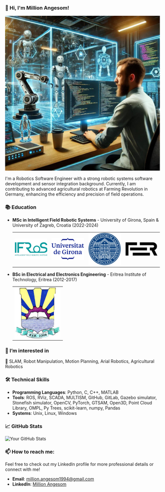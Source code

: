 
### 👋 Hi, I'm Million Angesom!
![Profile Photo](https://github.com/MilliAngesom/MilliAngesom/blob/main/profile_pic1.jpg)

I'm a Robotics Software Engineer with a strong robotic systems software development and sensor integration background. Currently, I am contributing to advanced agricultural robotics at Farming Revolution in Germany, enhancing the efficiency and precision of field operations.


### 📚 Education

- **MSc in Intelligent Field Robotic Systems** - University of Girona, Spain & University of Zagreb, Croatia (2022-2024)
  <table>
  <tr>
    <td><img src="https://github.com/MilliAngesom/MilliAngesom/blob/main/ifros-thumb.png" alt="IFRoS" width="150"/></td>
    <td><img src="https://github.com/MilliAngesom/MilliAngesom/blob/main/udg.png" alt="UdG" width="150"/></td>
    <td><img src="https://github.com/MilliAngesom/MilliAngesom/blob/main/university_of_zagreb_logo.jpg" alt="UNIZG" width="150"/></td>
    <td><img src="https://github.com/MilliAngesom/MilliAngesom/blob/main/FER_logo.jpg" alt="FER" width="150"/></td>
  </tr>
  </table>

- **BSc in Electrical and Electronics Engineering** - Eritrea Institute of Technology, Eritrea (2012-2017)
  <table>
  <tr>
    <td><img src="https://github.com/MilliAngesom/MilliAngesom/blob/main/Eritrea_Institute_of_Technology_logo.jpg" alt="EIT" width="150"/></td>
  </tr>
  </table>



### 👀 I’m interested in

💞️ SLAM, Robot Manipulation, Motion Planning, Arial Robotics, Agricultural Robotics

### 🛠️ Technical Skills

- **Programming Languages**: Python, C, C++, MATLAB
- **Tools**: ROS, RViz, SCADA, MULTISM, GitHub, GitLab, Gazebo simulator, Stonefish simulator, OpenCV, PyTorch, GTSAM, Open3D, Point Cloud Library, OMPL, Py Trees, scikit-learn, numpy, Pandas
- **Systems**: Unix, Linux, Windows

### 📈 GitHub Stats

![Your GitHub Stats](https://github-readme-stats.vercel.app/api?username=MilliAngesom&show_icons=true)

### 📫 How to reach me: 
Feel free to check out my LinkedIn profile for more professional details or connect with me!

- **Email**: million.angesom1994@gmail.com
- **LinkedIn**: [Million Angesom](https://www.linkedin.com/in/million-angesom-101b571a1)
